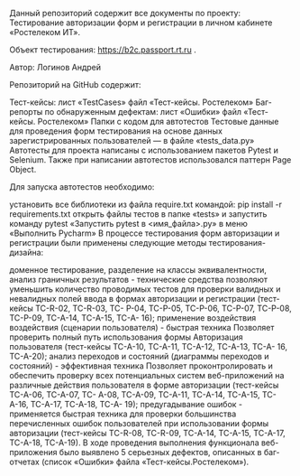 Данный репозиторий содержит все документы по проекту: Тестирование авторизации форм и регистрации в личном кабинете «Ростелеком ИТ».

Объект тестирования: https://b2c.passport.rt.ru .

Автор: Логинов Андрей

Репозиторий на GitHub содержит:

Тест-кейсы: лист «TestCases» файл «Тест-кейсы. Ростелеком» Баг-репорты по обнаруженным дефектам: лист «Ошибки» файл «Тест-кейсы. Ростелеком» Папки с кодом для автотестов Тестовые данные для проведения форм тестирования на основе данных зарегистрированных пользователей — в файле «tests_data.py» Автотесты для проекта написаны с использованием пакетов Pytest и Selenium. Также при написании автотестов использовался паттерн Page Object.

Для запуска автотестов необходимо:

установить все библиотеки из файла require.txt командой: pip install -r requirements.txt открыть файлы тестов в папке «tests» и запустить команду pytest «Запустить pytest в <имя_файла>.py» в меню «Выполнить Pycharm» В процессе тестирования форм авторизации и регистрации были применены следующие методы тестирования-дизайна:

доменное тестирование, разделение на классы эквивалентности, анализ граничных результатов - технические средства позволяют уменьшить количество проводимых тестов для проверки валидных и невалидных полей ввода в формах авторизации и регистрации (тест-кейсы TC-R-02, TC-R-03, TC- Р-04, ТС-Р-05, ТС-Р-06, ТС-Р-07, ТС-Р-08, ТС-Р-09, ТС-А-14, ТС-А-15, ТС-А- 16); применение воздействия воздействия (сценарии пользователя) - быстрая техника Позволяет проверить полный путь использования формы Авторизация пользователя (тест-кейсы TC-A-10, TC-A-11, TC-A-12, TC-A-13, TC-A- 16, ТС-А-20); анализ переходов и состояний (диаграммы переходов и состояний) - эффективная техника Позволяет проконтролировать и обеспечить проверку всех потенциальных систем веб-приложений на различные действия пользователя в форме авторизации (тест-кейсы TC-A-06, TC-A-07, TC- А-08, ТС-А-09, ТС-А-11, ТС-А-14, ТС-А-15, ТС-А-16, ТС-А-17, ТС-А-18, ТС-А- 19); предугадывание ошибок - применяется быстрая техника для проверки большинства перечисленных ошибок пользователей при использовании формы авторизации (тест-кейсы TC-R-08, TC-R-09, TC-A-14, TC-A-15, TC-A-17, ТС-А-18, ТС-А-19). В ходе проведения выполнения функционала веб-приложения было выявлено 5 серьезных дефектов, описанных в баг-отчетах (список «Ошибки» файла «Тест-кейсы.Ростелеком»).